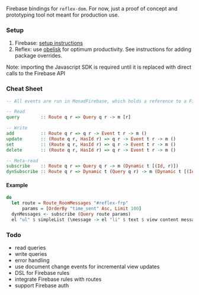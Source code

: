 Firebase bindings for `reflex-dom`. For now, just a proof of concept and prototyping tool not meant for production use.

### Setup
1. Firebase: [setup instructions](https://firebase.google.com/docs/web/setup)
1. Reflex: use [obelisk](https://github.com/obsidiansystems/obelisk) for optimum productivity. See instructions for adding package overrides.

Note: importing the Javascript SDK is required until it is replaced with direct calls to the Firebase API

### Cheat Sheet
```haskell
-- All events are run in MonadFirebase, which holds a reference to a Firebase application object

-- Read
query        :: Route q r => Query q r -> m [r]

-- Write
add          :: Route q r => q r -> Event t r -> m ()
update       :: (Route q r, HasId r) => q r -> Event t r -> m ()
set          :: (Route q r, HasId r) => q r -> Event t r -> m ()
delete       :: (Route q r, HasId r) => q r -> Event t r -> m ()

-- Meta-read
subscribe    :: Route q r => Query q r -> m (Dynamic t [(Id, r)])
dynSubscribe :: Route q r => Dynamic t (Query q r) -> m (Dynamic t [(Id, r)])
```

#### Example
```haskell
do
  let route = Route_RoomMessages "#reflex-frp"
      params = [OrderBy "time_sent" Asc, Limit 100]
  dynMessages <- subscribe (Query route params)
  el "ul" $ simpleList (\message -> el "li" $ text $ view content message) messagesD
```

### Todo
- read queries
- write queries
- error handling
- use document change events for incremental view updates
- DSL for Firebase rules
- integrate Firebase rules with routes
- support Firebase auth
